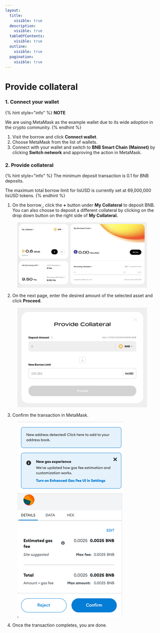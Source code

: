 ```yaml
---
layout:
  title:
    visible: true
  description:
    visible: true
  tableOfContents:
    visible: true
  outline:
    visible: true
  pagination:
    visible: true
---
```


# Provide collateral

### 1. Connect your wallet[​](https://helio.money/docs/get-started/provide-bnb#1-connect-your-wallet) <a href="#id-1-connect-your-wallet" id="id-1-connect-your-wallet"></a>

{% hint style="info" %}
**NOTE**

We are using MetaMask as the example wallet due to its wide adoption in the crypto community.
{% endhint %}

1. Visit the borrow and click **Connect wallet**.
2. Choose MetaMask from the list of wallets.
3. Connect with your wallet and switch to **BNB Smart Chain (Mainnet)** by clicking **Switch network** and approving the action in MetaMask.

### 2. Provide collateral[​](https://helio.money/docs/get-started/provide-bnb#2-provide-bnb-collateral) <a href="#id-2-provide-bnb-collateral" id="id-2-provide-bnb-collateral"></a>

{% hint style="info" %}
The minimum deposit transaction is 0.1 for BNB deposits.

The maximum total borrow limit for lisUSD is currently set at 69,000,000 lisUSD tokens.
{% endhint %}

1. On the borrow[ ](https://helio.money/app/loans/), click the **+** button under **My Collateral** to deposit BNB. You can also choose to deposit a different collateral by clicking on the drop down button on the right side of **My Collateral.**&#x20;

<figure><img src="../.gitbook/assets/image (48).png" alt=""><figcaption></figcaption></figure>

2. On the next page, enter the desired amount of the selected asset and click **Proceed**.

<figure><img src="../.gitbook/assets/image (49).png" alt=""><figcaption></figcaption></figure>

3. Confirm the transaction in MetaMask.

<figure><img src="../.gitbook/assets/MetaMask1.png" alt=""><figcaption></figcaption></figure>

4. Once the transaction completes, you are done.

